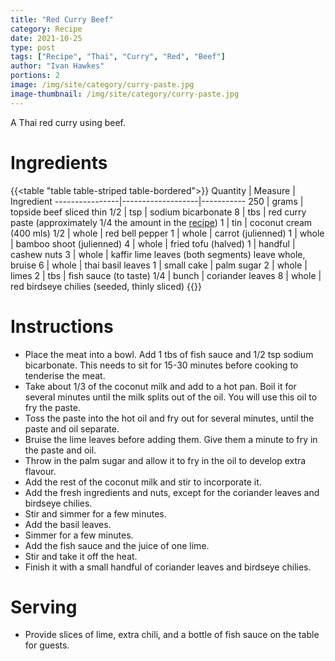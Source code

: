 ```yaml
---
title: "Red Curry Beef"
category: Recipe
date: 2021-10-25
type: post
tags: ["Recipe", "Thai", "Curry", "Red", "Beef"]
author: "Ivan Hawkes"
portions: 2
image: /img/site/category/curry-paste.jpg
image-thumbnail: /img/site/category/curry-paste.jpg
---
```


A Thai red curry using beef.
<!--more-->

# Ingredients

{{<table "table table-striped table-bordered">}}
Quantity		| Measure 			| Ingredient
----------------|-------------------|-----------
250				| grams				| topside beef sliced thin
1/2				| tsp 				| sodium bicarbonate
8				| tbs				| red curry paste (approximately 1/4 the amount in the [recipe](/recipe/thai/red-curry-paste/))
1				| tin		    	| coconut cream (400 mls)
1/2				| whole 			| red bell pepper
1				| whole		    	| carrot (julienned)
1				| whole		    	| bamboo shoot (julienned)
4				| whole				| fried tofu (halved)
1				| handful			| cashew nuts
3				| whole				| kaffir lime leaves (both segments) leave whole, bruise
6				| whole				| thai basil leaves
1				| small cake		| palm sugar
2				| whole				| limes
2				| tbs				| fish sauce (to taste)
1/4				| bunch				| coriander leaves
8				| whole				| red birdseye chilies (seeded, thinly sliced)
{{</table>}}

# Instructions

* Place the meat into a bowl. Add 1 tbs of fish sauce and 1/2 tsp sodium bicarbonate. This needs to sit for 15-30 minutes before cooking to tenderise the meat.
* Take about 1/3 of the coconut milk and add to a hot pan. Boil it for several minutes until the milk splits out of the oil. You will use this oil to fry the paste.
* Toss the paste into the hot oil and fry out for several minutes, until the paste and oil separate.
* Bruise the lime leaves before adding them. Give them a minute to fry in the paste and oil.
* Throw in the palm sugar and allow it to fry in the oil to develop extra flavour.
* Add the rest of the coconut milk and stir to incorporate it.
* Add the fresh ingredients and nuts, except for the coriander leaves and birdseye chilies.
* Stir and simmer for a few minutes.
* Add the basil leaves.
* Simmer for a few minutes.
* Add the fish sauce and the juice of one lime.
* Stir and take it off the heat.
* Finish it with a small handful of coriander leaves and birdseye chilies.

# Serving

* Provide slices of lime, extra chili, and a bottle of fish sauce on the table for guests.